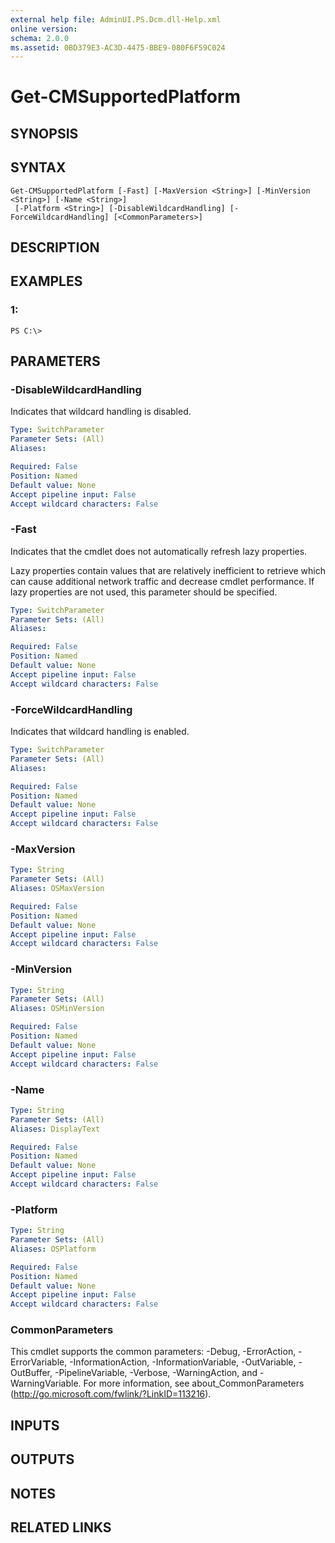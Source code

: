 ```yaml
---
external help file: AdminUI.PS.Dcm.dll-Help.xml
online version: 
schema: 2.0.0
ms.assetid: 0BD379E3-AC3D-4475-BBE9-080F6F59C024
---
```


# Get-CMSupportedPlatform

## SYNOPSIS

## SYNTAX

```
Get-CMSupportedPlatform [-Fast] [-MaxVersion <String>] [-MinVersion <String>] [-Name <String>]
 [-Platform <String>] [-DisableWildcardHandling] [-ForceWildcardHandling] [<CommonParameters>]
```

## DESCRIPTION

## EXAMPLES

### 1:
```
PS C:\>
```

## PARAMETERS

### -DisableWildcardHandling
Indicates that wildcard handling is disabled.

```yaml
Type: SwitchParameter
Parameter Sets: (All)
Aliases: 

Required: False
Position: Named
Default value: None
Accept pipeline input: False
Accept wildcard characters: False
```

### -Fast
Indicates that the cmdlet does not automatically refresh lazy properties.

Lazy properties contain values that are relatively inefficient to retrieve which can cause additional network traffic and decrease cmdlet performance.
If lazy properties are not used, this parameter should be specified.

```yaml
Type: SwitchParameter
Parameter Sets: (All)
Aliases: 

Required: False
Position: Named
Default value: None
Accept pipeline input: False
Accept wildcard characters: False
```

### -ForceWildcardHandling
Indicates that wildcard handling is enabled.

```yaml
Type: SwitchParameter
Parameter Sets: (All)
Aliases: 

Required: False
Position: Named
Default value: None
Accept pipeline input: False
Accept wildcard characters: False
```

### -MaxVersion
```yaml
Type: String
Parameter Sets: (All)
Aliases: OSMaxVersion

Required: False
Position: Named
Default value: None
Accept pipeline input: False
Accept wildcard characters: False
```

### -MinVersion
```yaml
Type: String
Parameter Sets: (All)
Aliases: OSMinVersion

Required: False
Position: Named
Default value: None
Accept pipeline input: False
Accept wildcard characters: False
```

### -Name
```yaml
Type: String
Parameter Sets: (All)
Aliases: DisplayText

Required: False
Position: Named
Default value: None
Accept pipeline input: False
Accept wildcard characters: False
```

### -Platform
```yaml
Type: String
Parameter Sets: (All)
Aliases: OSPlatform

Required: False
Position: Named
Default value: None
Accept pipeline input: False
Accept wildcard characters: False
```

### CommonParameters
This cmdlet supports the common parameters: -Debug, -ErrorAction, -ErrorVariable, -InformationAction, -InformationVariable, -OutVariable, -OutBuffer, -PipelineVariable, -Verbose, -WarningAction, and -WarningVariable. For more information, see about_CommonParameters (http://go.microsoft.com/fwlink/?LinkID=113216).

## INPUTS

## OUTPUTS

## NOTES

## RELATED LINKS


